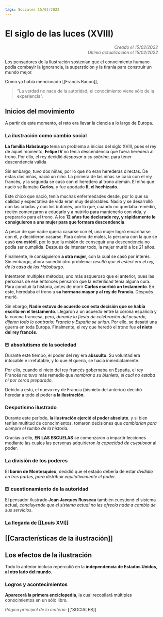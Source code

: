 ```yaml
---
tags: Sociales 15/02/2022
---
```


# El siglo de las luces (XVIII)
<div style="text-align: right; opacity: 0.7; font-style: italic;">Creado el 15/02/2022</div>
<div style="text-align: right; opacity: 0.7; font-style: italic;">Última actualización el 15/02/2022</div>

Los pensadores de la Ilustración sostenían que el conocimiento humano podía combayir la ignorancia, la superstición y la tiranía para construir un mundo mejor.

Como ya había mencionado [[Francis Bacon]], 
> "La verdad no nace de la autoridad, el conocimiento viene sólo de la experiencia".

## Inicios del movimiento

A partir de este momento, el reto era llevar la ciencia a lo largo de Europa.

### La ilustración como cambio social

**La familia Habsburgo** tenía un problema a inicios del siglo XVIII, pues el rey de aquel momento, **Felipe IV** no tenía descendencia que fuera heredera al trono. Por ello, el rey decidió *desposar a su sobrina,* para tener descendencia válida.

Sin embargo, tuvo dos niñas, por lo que no eran herederas directas. De estas dos niñas, nació un niño. La primera de las niñas se casó con el rey francés, y la segunda se casó con el heredero al trono alemán. El niño que nació se llamaba **Carlos**, y fue apodado **II, el hechizado**.

Este chico que nació, tenía muchas enfermedades desde, por lo que su calidad y expectativa de vida eran muy deplorables. Nació y se desarrolló con las críadas y con los bufones, por lo que, cuando no quedaba remedio, recién comenzaron a educarlo y a nutrirlo para mantenerlo con vida, y prepararlo para el trono. A los **12 años fue declarado rey,  y rápidamente le consiguieron a una mujer para que formara descendencia**.

A pesar de que nadie quería casarse con él, una mujer logró encariñarse con él, y decidieron casarse. Para colmo de males, la persona con la que se casó **era estéril**, por lo que la misión  de conseguir una descendencia no podía ser cumplida. 
Después de intentar todo, la mujer murió a los 21 años.

Finalmente, le consiguieron **a otra mujer**, con la cual se casó por interés. Sin embargo, ahora sucedió otro problema: *resultó que el estéril era el rey, de la casa de los Habsburgo*.

Intentaron multiples métodos, uno más asqueroso que el anterior, pues las personas de ese entonces pensaron que la esterilidad tenía alguna cura.
Para concluir la historia, antes de morir **Carlos escribió un testamento**. En este, heredaba el trono a **su hermana mayor y al rey de Francia**. Después murió.

Sin ebargo, **Nadie estuvo de acuerdo con esta decisión que se había escrito en el testamento**.
Llegaron a un acuerdo entre la corona española y la corona francesa, pero, *durante la fiesta de celebración del acuerdo, dijeron todo lo contrario: Francia y España se unían.*
Por ello, se desató una guerra en toda Europa. 
Finalmente, el rey que heredó el trono fue **el nieto del rey francés**.

### El absolutismo de la sociedad

Durante este tiempo, el poder del rey era **absoulto**. Su voluntad era intocable e irrefutable, y lo que él quería, se hacía inmediatamente.

Por ello, cuando el nieto del rey francés gobernaba en España, el rey Francés no tuvo más remedio que *nombrar a su bisnieto, el cual no estaba ni por cerca preparado*.

Debido a esto, el nuevo rey de Francia (bisnieto del anterior) decidió heredar a todo el poder **a la ilustración**.

### Despotismo ilustrado

Durante este período, **la ilustración ejerció el poder absoluto**, y si bien tenían multitud de conocimientos, tomaron decisiones que *cambiarían para siempre el rumbo de la historia*.

Gracias a ello, **EN LAS ESCUELAS** se comenzaron a impartir lecciones mediante las cuales las personas adquirieron *la capacidad de cuestionar* al poder.

### La división de los poderes

El **barón de Montesquieu**, decidió que el estado debería de estar *dvididio en tres partes, para distribuir equitativamente el poder*.

### El cuestionamiento de la autoridad

El pensador ilustrado **Jean Jacques Russeau** también cuestionó el sistema actual, *concluyendo que el sistema actual no les ofrecía nada a cambio de sus servicios*.

### La llegada de [[Louis XVI]]


## [[Características de la ilustración]]

## Los efectos de la ilustración

Todo lo anterior incluso repercutió en la **independencia de Estados Unidos, al otro lado del mundo**.

### Logros y acontecimientos

**Aparecerá la primera enciclopedia**, la cual recopilará múltiples conocimientos en un sólo libro.

<span style="opacity: 0.7; font-style: italic;">Página principal de la materia:</span> [['SOCIALES]]